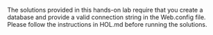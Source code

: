 ﻿The solutions provided in this hands-on lab require that you create a database and provide a valid connection string in the Web.config file.
Please follow the instructions in HOL.md before running the solutions.